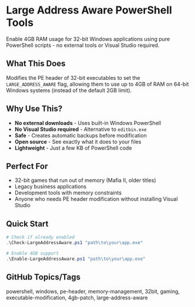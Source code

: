 # Large Address Aware PowerShell Tools

Enable 4GB RAM usage for 32-bit Windows applications using pure PowerShell scripts - no external tools or Visual Studio required.

## What This Does

Modifies the PE header of 32-bit executables to set the `LARGE_ADDRESS_AWARE` flag, allowing them to use up to 4GB of RAM on 64-bit Windows systems (instead of the default 2GB limit).

## Why Use This?

- **No external downloads** - Uses built-in Windows PowerShell
- **No Visual Studio required** - Alternative to `editbin.exe`
- **Safe** - Creates automatic backups before modification
- **Open source** - See exactly what it does to your files
- **Lightweight** - Just a few KB of PowerShell code

## Perfect For

- 32-bit games that run out of memory (Mafia II, older titles)
- Legacy business applications
- Development tools with memory constraints
- Anyone who needs PE header modification without installing Visual Studio

## Quick Start

```powershell
# Check if already enabled
.\Check-LargeAddressAware.ps1 "path\to\your\app.exe"

# Enable 4GB support
.\Enable-LargeAddressAware.ps1 "path\to\your\app.exe"
```
## GitHub Topics/Tags
powershell, windows, pe-header, memory-management, 32bit, gaming, executable-modification, 4gb-patch, large-address-aware
